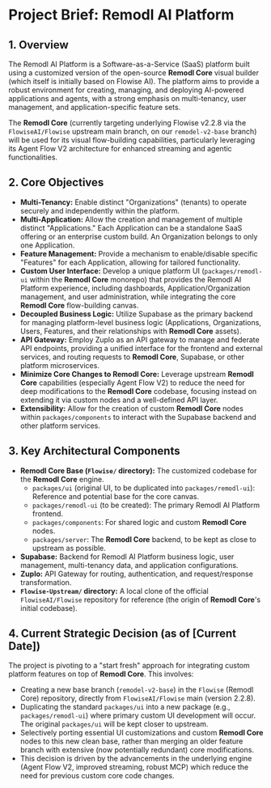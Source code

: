 # Project Brief: Remodl AI Platform

## 1. Overview

The Remodl AI Platform is a Software-as-a-Service (SaaS) platform built using a customized version of the open-source **Remodl Core** visual builder (which itself is initially based on Flowise AI). The platform aims to provide a robust environment for creating, managing, and deploying AI-powered applications and agents, with a strong emphasis on multi-tenancy, user management, and application-specific feature sets.

The **Remodl Core** (currently targeting underlying Flowise v2.2.8 via the `FlowiseAI/Flowise` upstream main branch, on our `remodel-v2-base` branch) will be used for its visual flow-building capabilities, particularly leveraging its Agent Flow V2 architecture for enhanced streaming and agentic functionalities.

## 2. Core Objectives

*   **Multi-Tenancy:** Enable distinct "Organizations" (tenants) to operate securely and independently within the platform.
*   **Multi-Application:** Allow the creation and management of multiple distinct "Applications." Each Application can be a standalone SaaS offering or an enterprise custom build. An Organization belongs to only one Application.
*   **Feature Management:** Provide a mechanism to enable/disable specific "Features" for each Application, allowing for tailored functionality.
*   **Custom User Interface:** Develop a unique platform UI (`packages/remodl-ui` within the **Remodl Core** monorepo) that provides the Remodl AI Platform experience, including dashboards, Application/Organization management, and user administration, while integrating the core **Remodl Core** flow-building canvas.
*   **Decoupled Business Logic:** Utilize Supabase as the primary backend for managing platform-level business logic (Applications, Organizations, Users, Features, and their relationships with **Remodl Core** assets).
*   **API Gateway:** Employ Zuplo as an API gateway to manage and federate API endpoints, providing a unified interface for the frontend and external services, and routing requests to **Remodl Core**, Supabase, or other platform microservices.
*   **Minimize Core Changes to Remodl Core:** Leverage upstream **Remodl Core** capabilities (especially Agent Flow V2) to reduce the need for deep modifications to the **Remodl Core** codebase, focusing instead on extending it via custom nodes and a well-defined API layer.
*   **Extensibility:** Allow for the creation of custom **Remodl Core** nodes within `packages/components` to interact with the Supabase backend and other platform services.

## 3. Key Architectural Components

*   **Remodl Core Base (`Flowise/` directory):** The customized codebase for the **Remodl Core** engine.
    *   `packages/ui` (original UI, to be duplicated into `packages/remodl-ui`): Reference and potential base for the core canvas.
    *   `packages/remodl-ui` (to be created): The primary Remodl AI Platform frontend.
    *   `packages/components`: For shared logic and custom **Remodl Core** nodes.
    *   `packages/server`: The **Remodl Core** backend, to be kept as close to upstream as possible.
*   **Supabase:** Backend for Remodl AI Platform business logic, user management, multi-tenancy data, and application configurations.
*   **Zuplo:** API Gateway for routing, authentication, and request/response transformation.
*   **`Flowise-Upstream/` directory:** A local clone of the official `FlowiseAI/Flowise` repository for reference (the origin of **Remodl Core**'s initial codebase).

## 4. Current Strategic Decision (as of [Current Date])

The project is pivoting to a "start fresh" approach for integrating custom platform features on top of **Remodl Core**. This involves:
*   Creating a new base branch (`remodel-v2-base`) in the `Flowise` (Remodl Core) repository, directly from `FlowiseAI/Flowise` main (version 2.2.8).
*   Duplicating the standard `packages/ui` into a new package (e.g., `packages/remodl-ui`) where primary custom UI development will occur. The original `packages/ui` will be kept closer to upstream.
*   Selectively porting essential UI customizations and custom **Remodl Core** nodes to this new clean base, rather than merging an older feature branch with extensive (now potentially redundant) core modifications.
*   This decision is driven by the advancements in the underlying engine (Agent Flow V2, improved streaming, robust MCP) which reduce the need for previous custom core code changes.
